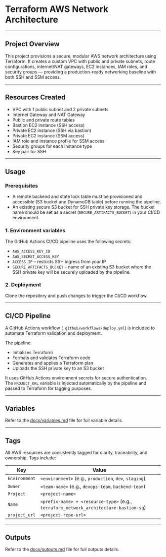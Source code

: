 # Terraform AWS Network Architecture

---

## Project Overview

This project provisions a secure, modular AWS network architecture using Terraform. It creates a custom VPC with public and private subnets, route configurations, internet/NAT gateways, EC2 instances, IAM roles, and security groups — providing a production-ready networking baseline with both SSH and SSM access.

---

## Resources Created
- VPC with 1 public subnet and 2 private subnets  
- Internet Gateway and NAT Gateway  
- Public and private route tables  
- Bastion EC2 instance (SSH access)  
- Private EC2 instance (SSH via bastion)  
- Private EC2 instance (SSM access)  
- IAM role and instance profile for SSM access  
- Security groups for each instance type  
- Key pair for SSH  

---

## Usage

### Prerequisites

- A remote backend and state lock table must be provisioned and accessible (S3 bucket and DynamoDB table) before running the pipeline.
- An existing secure S3 bucket for SSH private key storage. The bucket name should be set as a secret (`SECURE_ARTIFACTS_BUCKET`) in your CI/CD environment.


### 1. Environment variables

The GitHub Actions CI/CD pipeline uses the following secrets:

- `AWS_ACCESS_KEY_ID`
- `AWS_SECRET_ACCESS_KEY`
- `ACCESS_IP` – restricts SSH ingress from your IP
- `SECURE_ARTIFACTS_BUCKET` – name of an existing S3 bucket where the SSH private key will be securely uploaded by the pipeline.

### 2. Deployment

Clone the repository and push changes to trigger the CI/CD workflow.

---

## CI/CD Pipeline

A GitHub Actions workflow (`.github/workflows/deploy.yml`) is included to automate Terraform validation and deployment.

The pipeline:
- Initializes Terraform  
- Formats and validates Terraform code  
- Generates and applies a Terraform plan  
- Uploads the SSH private key to an S3 bucket

It uses GitHub Actions environment secrets for secure authentication.  
The `PROJECT_URL` variable is injected automatically by the pipeline and passed to Terraform for tagging purposes.

---

## Variables

Refer to the [docs/variables.md](docs/variables.md) file for full variable details.

---

## Tags

All AWS resources are consistently tagged for clarity, traceability, and ownership. Tags include:

| Key           | Value                                                                                 |
|---------------|---------------------------------------------------------------------------------------|
| `Environment` | `<environment>` (e.g., `production`, `dev`, `staging`)                                |
| `Owner`       | `<team-name>` (e.g., `devops-team`, `backend-team`)                                   |
| `Project`     | `<project-name>`                                                                      |
| `Name`        | `<prefix-name> + <resource-type>` (e.g., `terraform_network_architecture-bastion-sg`) |
| `project_url` | `<project-repo-url>`                                                                  |

---

## Outputs

Refer to the [docs/outputs.md](docs/outputs.md) file for full outputs details.
